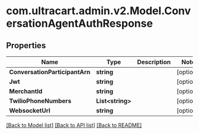 # com.ultracart.admin.v2.Model.ConversationAgentAuthResponse
## Properties

Name | Type | Description | Notes
------------ | ------------- | ------------- | -------------
**ConversationParticipantArn** | **string** |  | [optional] 
**Jwt** | **string** |  | [optional] 
**MerchantId** | **string** |  | [optional] 
**TwilioPhoneNumbers** | **List&lt;string&gt;** |  | [optional] 
**WebsocketUrl** | **string** |  | [optional] 


[[Back to Model list]](../README.md#documentation-for-models) [[Back to API list]](../README.md#documentation-for-api-endpoints) [[Back to README]](../README.md)

